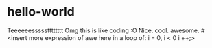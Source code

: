 # hello-world
Teeeeeessssstttttttt
Omg this is like coding :O
Nice.
cool.
awesome.
#<insert more expression of awe here in a loop of: i = 0, i < 0 i ++;>
